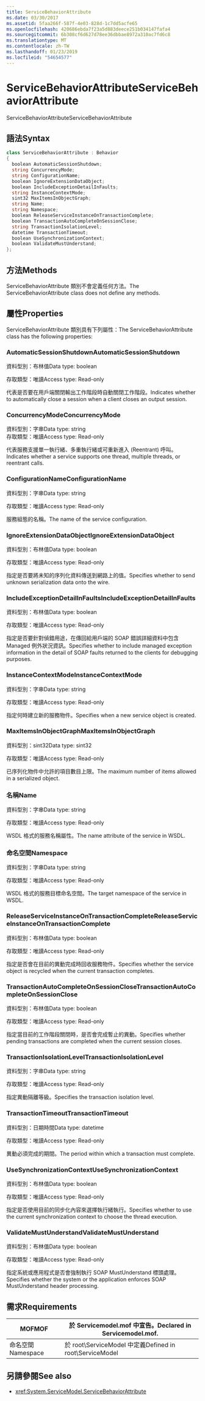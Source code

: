 ```yaml
---
title: ServiceBehaviorAttribute
ms.date: 03/30/2017
ms.assetid: 5faa266f-587f-4e03-828d-1c7dd5acfe65
ms.openlocfilehash: 420686ebda7f23a5d883deece251b034147fafa4
ms.sourcegitcommit: 6b308cf6d627d78ee36dbbae8972a310ac7fd6c8
ms.translationtype: MT
ms.contentlocale: zh-TW
ms.lasthandoff: 01/23/2019
ms.locfileid: "54654577"
---
```

# <a name="servicebehaviorattribute"></a><span data-ttu-id="a11ce-102">ServiceBehaviorAttribute</span><span class="sxs-lookup"><span data-stu-id="a11ce-102">ServiceBehaviorAttribute</span></span>
<span data-ttu-id="a11ce-103">ServiceBehaviorAttribute</span><span class="sxs-lookup"><span data-stu-id="a11ce-103">ServiceBehaviorAttribute</span></span>  
  
## <a name="syntax"></a><span data-ttu-id="a11ce-104">語法</span><span class="sxs-lookup"><span data-stu-id="a11ce-104">Syntax</span></span>  
  
```csharp
class ServiceBehaviorAttribute : Behavior  
{  
  boolean AutomaticSessionShutdown;  
  string ConcurrencyMode;  
  string ConfigurationName;  
  boolean IgnoreExtensionDataObject;  
  boolean IncludeExceptionDetailInFaults;  
  string InstanceContextMode;  
  sint32 MaxItemsInObjectGraph;  
  string Name;  
  string Namespace;  
  boolean ReleaseServiceInstanceOnTransactionComplete;  
  boolean TransactionAutoCompleteOnSessionClose;  
  string TransactionIsolationLevel;  
  datetime TransactionTimeout;  
  boolean UseSynchronizationContext;  
  boolean ValidateMustUnderstand;  
};  
```  
  
## <a name="methods"></a><span data-ttu-id="a11ce-105">方法</span><span class="sxs-lookup"><span data-stu-id="a11ce-105">Methods</span></span>  
 <span data-ttu-id="a11ce-106">ServiceBehaviorAttribute 類別不會定義任何方法。</span><span class="sxs-lookup"><span data-stu-id="a11ce-106">The ServiceBehaviorAttribute class does not define any methods.</span></span>  
  
## <a name="properties"></a><span data-ttu-id="a11ce-107">屬性</span><span class="sxs-lookup"><span data-stu-id="a11ce-107">Properties</span></span>  
 <span data-ttu-id="a11ce-108">ServiceBehaviorAttribute 類別具有下列屬性：</span><span class="sxs-lookup"><span data-stu-id="a11ce-108">The ServiceBehaviorAttribute class has the following properties:</span></span>  
  
### <a name="automaticsessionshutdown"></a><span data-ttu-id="a11ce-109">AutomaticSessionShutdown</span><span class="sxs-lookup"><span data-stu-id="a11ce-109">AutomaticSessionShutdown</span></span>  
 <span data-ttu-id="a11ce-110">資料型別：布林值</span><span class="sxs-lookup"><span data-stu-id="a11ce-110">Data type: boolean</span></span>  
  
 <span data-ttu-id="a11ce-111">存取類型：唯讀</span><span class="sxs-lookup"><span data-stu-id="a11ce-111">Access type: Read-only</span></span>  
  
 <span data-ttu-id="a11ce-112">代表是否要在用戶端關閉輸出工作階段時自動關閉工作階段。</span><span class="sxs-lookup"><span data-stu-id="a11ce-112">Indicates whether to automatically close a session when a client closes an output session.</span></span>  
  
### <a name="concurrencymode"></a><span data-ttu-id="a11ce-113">ConcurrencyMode</span><span class="sxs-lookup"><span data-stu-id="a11ce-113">ConcurrencyMode</span></span>  
 <span data-ttu-id="a11ce-114">資料型別：字串</span><span class="sxs-lookup"><span data-stu-id="a11ce-114">Data type: string</span></span>  
<span data-ttu-id="a11ce-115">存取類型：唯讀</span><span class="sxs-lookup"><span data-stu-id="a11ce-115">Access type: Read-only</span></span>  
  
 <span data-ttu-id="a11ce-116">代表服務支援單一執行緒、多重執行緒或可重新進入 (Reentrant) 呼叫。</span><span class="sxs-lookup"><span data-stu-id="a11ce-116">Indicates whether a service supports one thread, multiple threads, or reentrant calls.</span></span>  
  
### <a name="configurationname"></a><span data-ttu-id="a11ce-117">ConfigurationName</span><span class="sxs-lookup"><span data-stu-id="a11ce-117">ConfigurationName</span></span>  
 <span data-ttu-id="a11ce-118">資料型別：字串</span><span class="sxs-lookup"><span data-stu-id="a11ce-118">Data type: string</span></span>  
  
 <span data-ttu-id="a11ce-119">存取類型：唯讀</span><span class="sxs-lookup"><span data-stu-id="a11ce-119">Access type: Read-only</span></span>  
  
 <span data-ttu-id="a11ce-120">服務組態的名稱。</span><span class="sxs-lookup"><span data-stu-id="a11ce-120">The name of the service configuration.</span></span>  
  
### <a name="ignoreextensiondataobject"></a><span data-ttu-id="a11ce-121">IgnoreExtensionDataObject</span><span class="sxs-lookup"><span data-stu-id="a11ce-121">IgnoreExtensionDataObject</span></span>  
 <span data-ttu-id="a11ce-122">資料型別：布林值</span><span class="sxs-lookup"><span data-stu-id="a11ce-122">Data type: boolean</span></span>  
  
 <span data-ttu-id="a11ce-123">存取類型：唯讀</span><span class="sxs-lookup"><span data-stu-id="a11ce-123">Access type: Read-only</span></span>  
  
 <span data-ttu-id="a11ce-124">指定是否要將未知的序列化資料傳送到網路上的值。</span><span class="sxs-lookup"><span data-stu-id="a11ce-124">Specifies whether to send unknown serialization data onto the wire.</span></span>  
  
### <a name="includeexceptiondetailinfaults"></a><span data-ttu-id="a11ce-125">IncludeExceptionDetailInFaults</span><span class="sxs-lookup"><span data-stu-id="a11ce-125">IncludeExceptionDetailInFaults</span></span>  
 <span data-ttu-id="a11ce-126">資料型別：布林值</span><span class="sxs-lookup"><span data-stu-id="a11ce-126">Data type: boolean</span></span>  
  
 <span data-ttu-id="a11ce-127">存取類型：唯讀</span><span class="sxs-lookup"><span data-stu-id="a11ce-127">Access type: Read-only</span></span>  
  
 <span data-ttu-id="a11ce-128">指定是否要針對偵錯用途，在傳回給用戶端的 SOAP 錯誤詳細資料中包含 Managed 例外狀況資訊。</span><span class="sxs-lookup"><span data-stu-id="a11ce-128">Specifies whether to include managed exception information in the detail of SOAP faults returned to the clients for debugging purposes.</span></span>  
  
### <a name="instancecontextmode"></a><span data-ttu-id="a11ce-129">InstanceContextMode</span><span class="sxs-lookup"><span data-stu-id="a11ce-129">InstanceContextMode</span></span>  
 <span data-ttu-id="a11ce-130">資料型別：字串</span><span class="sxs-lookup"><span data-stu-id="a11ce-130">Data type: string</span></span>  
  
 <span data-ttu-id="a11ce-131">存取類型：唯讀</span><span class="sxs-lookup"><span data-stu-id="a11ce-131">Access type: Read-only</span></span>  
  
 <span data-ttu-id="a11ce-132">指定何時建立新的服務物件。</span><span class="sxs-lookup"><span data-stu-id="a11ce-132">Specifies when a new service object is created.</span></span>  
  
### <a name="maxitemsinobjectgraph"></a><span data-ttu-id="a11ce-133">MaxItemsInObjectGraph</span><span class="sxs-lookup"><span data-stu-id="a11ce-133">MaxItemsInObjectGraph</span></span>  
 <span data-ttu-id="a11ce-134">資料型別：sint32</span><span class="sxs-lookup"><span data-stu-id="a11ce-134">Data type: sint32</span></span>  
  
 <span data-ttu-id="a11ce-135">存取類型：唯讀</span><span class="sxs-lookup"><span data-stu-id="a11ce-135">Access type: Read-only</span></span>  
  
 <span data-ttu-id="a11ce-136">已序列化物件中允許的項目數目上限。</span><span class="sxs-lookup"><span data-stu-id="a11ce-136">The maximum number of items allowed in a serialized object.</span></span>  
  
### <a name="name"></a><span data-ttu-id="a11ce-137">名稱</span><span class="sxs-lookup"><span data-stu-id="a11ce-137">Name</span></span>  
 <span data-ttu-id="a11ce-138">資料型別：字串</span><span class="sxs-lookup"><span data-stu-id="a11ce-138">Data type: string</span></span>  
  
 <span data-ttu-id="a11ce-139">存取類型：唯讀</span><span class="sxs-lookup"><span data-stu-id="a11ce-139">Access type: Read-only</span></span>  
  
 <span data-ttu-id="a11ce-140">WSDL 格式的服務名稱屬性。</span><span class="sxs-lookup"><span data-stu-id="a11ce-140">The name attribute of the service in WSDL.</span></span>  
  
### <a name="namespace"></a><span data-ttu-id="a11ce-141">命名空間</span><span class="sxs-lookup"><span data-stu-id="a11ce-141">Namespace</span></span>  
 <span data-ttu-id="a11ce-142">資料型別：字串</span><span class="sxs-lookup"><span data-stu-id="a11ce-142">Data type: string</span></span>  
  
 <span data-ttu-id="a11ce-143">存取類型：唯讀</span><span class="sxs-lookup"><span data-stu-id="a11ce-143">Access type: Read-only</span></span>  
  
 <span data-ttu-id="a11ce-144">WSDL 格式的服務目標命名空間。</span><span class="sxs-lookup"><span data-stu-id="a11ce-144">The target namespace of the service in WSDL.</span></span>  
  
### <a name="releaseserviceinstanceontransactioncomplete"></a><span data-ttu-id="a11ce-145">ReleaseServiceInstanceOnTransactionComplete</span><span class="sxs-lookup"><span data-stu-id="a11ce-145">ReleaseServiceInstanceOnTransactionComplete</span></span>  
 <span data-ttu-id="a11ce-146">資料型別：布林值</span><span class="sxs-lookup"><span data-stu-id="a11ce-146">Data type: boolean</span></span>  
  
 <span data-ttu-id="a11ce-147">存取類型：唯讀</span><span class="sxs-lookup"><span data-stu-id="a11ce-147">Access type: Read-only</span></span>  
  
 <span data-ttu-id="a11ce-148">指定是否會在目前的異動完成時回收服務物件。</span><span class="sxs-lookup"><span data-stu-id="a11ce-148">Specifies whether the service object is recycled when the current transaction completes.</span></span>  
  
### <a name="transactionautocompleteonsessionclose"></a><span data-ttu-id="a11ce-149">TransactionAutoCompleteOnSessionClose</span><span class="sxs-lookup"><span data-stu-id="a11ce-149">TransactionAutoCompleteOnSessionClose</span></span>  
 <span data-ttu-id="a11ce-150">資料型別：布林值</span><span class="sxs-lookup"><span data-stu-id="a11ce-150">Data type: boolean</span></span>  
  
 <span data-ttu-id="a11ce-151">存取類型：唯讀</span><span class="sxs-lookup"><span data-stu-id="a11ce-151">Access type: Read-only</span></span>  
  
 <span data-ttu-id="a11ce-152">指定當目前的工作階段關閉時，是否會完成暫止的異動。</span><span class="sxs-lookup"><span data-stu-id="a11ce-152">Specifies whether pending transactions are completed when the current session closes.</span></span>  
  
### <a name="transactionisolationlevel"></a><span data-ttu-id="a11ce-153">TransactionIsolationLevel</span><span class="sxs-lookup"><span data-stu-id="a11ce-153">TransactionIsolationLevel</span></span>  
 <span data-ttu-id="a11ce-154">資料型別：字串</span><span class="sxs-lookup"><span data-stu-id="a11ce-154">Data type: string</span></span>  
  
 <span data-ttu-id="a11ce-155">存取類型：唯讀</span><span class="sxs-lookup"><span data-stu-id="a11ce-155">Access type: Read-only</span></span>  
  
 <span data-ttu-id="a11ce-156">指定異動隔離等級。</span><span class="sxs-lookup"><span data-stu-id="a11ce-156">Specifies the transaction isolation level.</span></span>  
  
### <a name="transactiontimeout"></a><span data-ttu-id="a11ce-157">TransactionTimeout</span><span class="sxs-lookup"><span data-stu-id="a11ce-157">TransactionTimeout</span></span>  
 <span data-ttu-id="a11ce-158">資料型別：日期時間</span><span class="sxs-lookup"><span data-stu-id="a11ce-158">Data type: datetime</span></span>  
  
 <span data-ttu-id="a11ce-159">存取類型：唯讀</span><span class="sxs-lookup"><span data-stu-id="a11ce-159">Access type: Read-only</span></span>  
  
 <span data-ttu-id="a11ce-160">異動必須完成的期間。</span><span class="sxs-lookup"><span data-stu-id="a11ce-160">The period within which a transaction must complete.</span></span>  
  
### <a name="usesynchronizationcontext"></a><span data-ttu-id="a11ce-161">UseSynchronizationContext</span><span class="sxs-lookup"><span data-stu-id="a11ce-161">UseSynchronizationContext</span></span>  
 <span data-ttu-id="a11ce-162">資料型別：布林值</span><span class="sxs-lookup"><span data-stu-id="a11ce-162">Data type: boolean</span></span>  
  
 <span data-ttu-id="a11ce-163">存取類型：唯讀</span><span class="sxs-lookup"><span data-stu-id="a11ce-163">Access type: Read-only</span></span>  
  
 <span data-ttu-id="a11ce-164">指定是否使用目前的同步化內容來選擇執行緒執行。</span><span class="sxs-lookup"><span data-stu-id="a11ce-164">Specifies whether to use the current synchronization context to choose the thread execution.</span></span>  
  
### <a name="validatemustunderstand"></a><span data-ttu-id="a11ce-165">ValidateMustUnderstand</span><span class="sxs-lookup"><span data-stu-id="a11ce-165">ValidateMustUnderstand</span></span>  
 <span data-ttu-id="a11ce-166">資料型別：布林值</span><span class="sxs-lookup"><span data-stu-id="a11ce-166">Data type: boolean</span></span>  
  
 <span data-ttu-id="a11ce-167">存取類型：唯讀</span><span class="sxs-lookup"><span data-stu-id="a11ce-167">Access type: Read-only</span></span>  
  
 <span data-ttu-id="a11ce-168">指定系統或應用程式是否會強制執行 SOAP MustUnderstand 標頭處理。</span><span class="sxs-lookup"><span data-stu-id="a11ce-168">Specifies whether the system or the application enforces SOAP MustUnderstand header processing.</span></span>  
  
## <a name="requirements"></a><span data-ttu-id="a11ce-169">需求</span><span class="sxs-lookup"><span data-stu-id="a11ce-169">Requirements</span></span>  
  
|<span data-ttu-id="a11ce-170">MOF</span><span class="sxs-lookup"><span data-stu-id="a11ce-170">MOF</span></span>|<span data-ttu-id="a11ce-171">於 Servicemodel.mof 中宣告。</span><span class="sxs-lookup"><span data-stu-id="a11ce-171">Declared in Servicemodel.mof.</span></span>|  
|---------|-----------------------------------|  
|<span data-ttu-id="a11ce-172">命名空間</span><span class="sxs-lookup"><span data-stu-id="a11ce-172">Namespace</span></span>|<span data-ttu-id="a11ce-173">於 root\ServiceModel 中定義</span><span class="sxs-lookup"><span data-stu-id="a11ce-173">Defined in root\ServiceModel</span></span>|  
  
## <a name="see-also"></a><span data-ttu-id="a11ce-174">另請參閱</span><span class="sxs-lookup"><span data-stu-id="a11ce-174">See also</span></span>
- <xref:System.ServiceModel.ServiceBehaviorAttribute>
